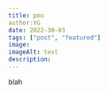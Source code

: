 ```yaml
---
title: poo
author:YG
date: 2022-30-03
tags: ["post", "featured"]
image:
imageAlt: test
description: 
---
```


blah 